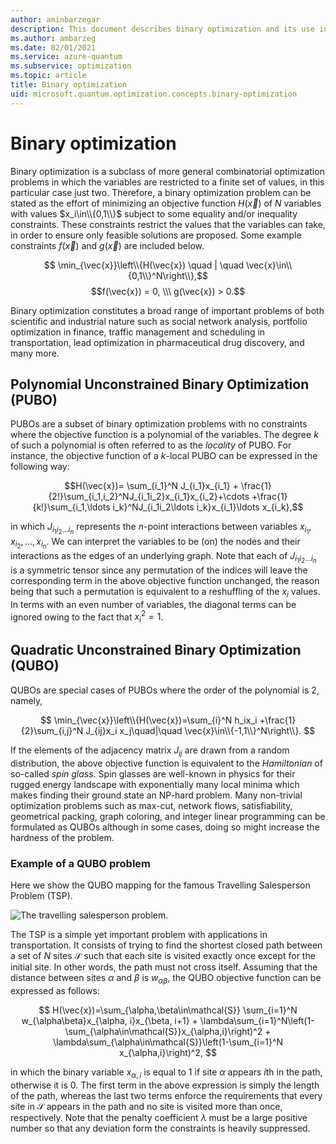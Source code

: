 ```yaml
---
author: aminbarzegar
description: This document describes binary optimization and its use in formulating optimization problems.
ms.author: ambarzeg
ms.date: 02/01/2021
ms.service: azure-quantum
ms.subservice: optimization
ms.topic: article
title: Binary optimization
uid: microsoft.quantum.optimization.concepts.binary-optimization
---
```


# Binary optimization

Binary optimization is a subclass of more general combinatorial optimization
problems in which the variables are restricted to a finite set of values, in
this particular case just two. Therefore, a binary optimization problem can be
stated as the effort of minimizing an objective function $H(\vec{x})$ of $N$
variables with values $x_i\in\\{0,1\\}$ subject to some equality and/or inequality
constraints. These constraints restrict the values that the variables can take,
in order to ensure only feasible solutions are proposed. Some example constraints
$f(\vec{x})$ and $g(\vec{x})$ are included below.

$$
\min_{\vec{x}}\left\\{H(\vec{x}) \quad | \quad \vec{x}\in\\{0,1\\}^N\right\\},$$
$$f(\vec{x}) = 0, \\\ g(\vec{x}) > 0.$$

Binary optimization constitutes a broad range of important problems of both 
scientific and industrial nature such as social network analysis, portfolio
optimization in finance, traffic management and scheduling in transportation, 
lead optimization in pharmaceutical drug discovery, and many more.

## Polynomial Unconstrained Binary Optimization (PUBO)

PUBOs are a subset of binary optimization problems with no constraints where
the objective function  is a polynomial of the variables. The degree $k$ of such
a polynomial is often referred to as the *locality* of PUBO. For instance, the
objective function of a $k$-local PUBO can be expressed in the following way:

$$H(\vec{x})= \sum_{i_1}^N J_{i_1}x_{i_1} + \frac{1}{2!}\sum_{i_1,i_2}^NJ_{i_1i_2}x_{i_1}x_{i_2}+\cdots +\frac{1}{k!}\sum_{i_1,\ldots i_k}^NJ_{i_1i_2\ldots i_k}x_{i_1}\ldots x_{i_k},$$

in which $J_{i_1i_2\ldots i_n}$ represents the $n$-point interactions
between variables $x_{i_1},x_{i_2},\ldots,x_{i_n}$. We can interpret 
the variables to be (on) the nodes and their interactions as the edges of
an underlying graph. Note that each of $J_{i_1i_2\ldots i_n}$ is a
symmetric tensor since any permutation of the indices will leave the 
corresponding term in the above objective function unchanged, the reason
being that such a permutation is equivalent to a reshuffling of the $x_i$
values. In terms with an even number of variables, the diagonal terms 
can be ignored owing to the fact that $x_i^2=1$.

## Quadratic Unconstrained Binary Optimization (QUBO)

QUBOs are special cases of PUBOs where the order of the polynomial is $2$, 
namely,

$$
\min_{\vec{x}}\left\\{H(\vec{x})=\sum_{i}^N h_ix_i 
+\frac{1}{2}\sum_{i,j}^N J_{ij}x_i x_j\quad|\quad
\vec{x}\in\\{-1,1\\}^N\right\\}.
$$

If the elements of the adjacency matrix $J_{ij}$ are drawn from a random
distribution, the above objective function is equivalent to the *Hamiltonian*
of so-called *spin glass*. Spin glasses are well-known in physics for their 
rugged energy landscape with exponentially many local minima which makes 
finding their ground state an NP-hard problem.
Many non-trivial optimization problems such as max-cut, network flows, 
satisfiability, geometrical packing, graph coloring, and integer linear
programming can be formulated as QUBOs although in some cases, doing so 
might increase the hardness of the problem. 

### Example of a QUBO problem

Here we show the QUBO mapping for the famous Travelling Salesperson Problem (TSP).

![The travelling salesperson problem.](~/media/travelling-salesperson.png)

The TSP is a simple yet important problem with applications in transportation. 
It consists of trying to find the shortest closed path between a set of $N$
sites $\mathcal{S}$ such that each site is visited exactly once except for the
initial site. In other words, the path must not cross itself. Assuming that 
the distance between sites $\alpha$ and $\beta$ is $w_{\alpha\beta}$,
the QUBO objective function can be expressed as follows:

$$
H(\vec{x})=\sum_{\alpha,\beta\in\mathcal{S}}
\sum_{i=1}^N w_{\alpha\beta}x_{\alpha, i}x_{\beta, i+1} +
\lambda\sum_{i=1}^N\left(1-\sum_{\alpha\in\mathcal{S}}x_{\alpha,i}\right)^2 +
\lambda\sum_{\alpha\in\mathcal{S}}\left(1-\sum_{i=1}^N x_{\alpha,i}\right)^2,
$$

in which the binary variable $x_{\alpha,i}$ is equal to $1$ if site $\alpha$ 
appears $i$th in the path, otherwise it is $0$.  The first term in the 
above expression is simply the length of the path, whereas the last two terms 
enforce the requirements that every site in $\mathcal{S}$ appears in the
path and no site is visited more than once, respectively. 
Note that the penalty coefficient $\lambda$ must be a large positive number
so that any deviation form the constraints is heavily suppressed.
